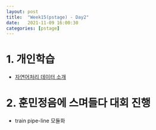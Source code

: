 ```yaml
---
layout: post
title:  "Week15(pstage) - Day2"
date:   2021-11-09 16:00:30
categories: [pstage]
---
```

 
# 1. 개인학습
* [자연어처리 데이터 소개](https://kyunghyunlim.github.io/pytorch/ml_ai/2021/11/09/data_3.html)


# 2. 훈민정음에 스며들다 대회 진행
* train pipe-line 모듈화